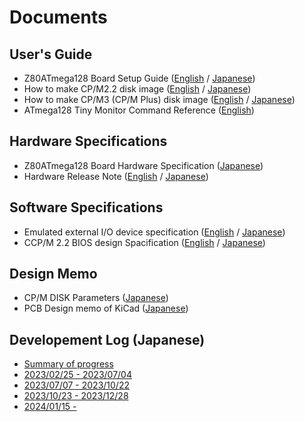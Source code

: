 # Documents
## User's Guide
- Z80ATmega128 Board Setup Guide ([English](./SetupGuide_en.md) / [Japanese](./SetupGuide.md))
- How to make CP/M2.2 disk image ([English](./DiskImage-CPM22.md) / [Japanese](./DiskImage-CPM22-ja.md))
- How to make CP/M3 (CP/M Plus) disk image ([English](../z80/cpm3/image/README.md) / [Japanese](../z80/cpm3/image/README-ja.md))
- ATmega128 Tiny Monitor Command Reference ([English](./Software/AVRTinyMonitor.md))

## Hardware Specifications
- Z80ATmega128 Board Hardware Specification ([Japanese](./Hardware/Design.md))
- Hardware Release Note ([English](./Hardware/HW-ReleaseNote.md) / [Japanese](./Hardware/HW-ReleaseNote-ja.md))

## Software Specifications
- Emulated external I/O device specification ([English](./Software/EmulatedDeviceSpec.md) / [Japanese](./Software/EmulatedDeviceSpec.md#port-japanese))
- CCP/M 2.2 BIOS design Spacification ([English](./Software/BIOSDesignSpec.md) / [Japanese](./Software/BIOSDesignSpec-ja.md))

## Design Memo
- CP/M DISK Parameters ([Japanese](./Software/DiskParameters.md))
- PCB Design memo of KiCad ([Japanese](./Hardware/PCB/KiCad-PCB.md))

## Developement Log (Japanese)
- [Summary of progress](./Progress.md)
- [2023/02/25 - 2023/07/04](./Diary.md)
- [2023/07/07 - 2023/10/22](./Diary2.md)
- [2023/10/23 - 2023/12/28](./Diary3.md)
- [2024/01/15 - ](./Diary4.md)
